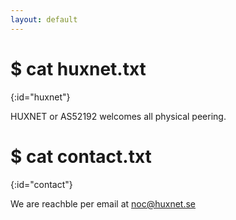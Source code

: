```yaml
---
layout: default
---
```


# $ cat huxnet.txt
{:id="huxnet"}

HUXNET or AS52192 welcomes all physical peering.


# $ cat contact.txt
{:id="contact"}

We are reachble per email at noc@huxnet.se

